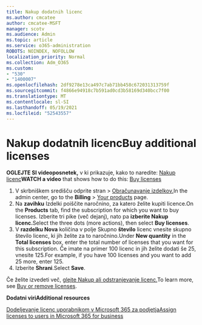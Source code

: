 ```yaml
---
title: Nakup dodatnih licenc
ms.author: cmcatee
author: cmcatee-MSFT
manager: scotv
ms.audience: Admin
ms.topic: article
ms.service: o365-administration
ROBOTS: NOINDEX, NOFOLLOW
localization_priority: Normal
ms.collection: Adm_O365
ms.custom:
- "530"
- "1400007"
ms.openlocfilehash: 2df9278e13ca497c7ab71bb458c672031313759f
ms.sourcegitcommit: f4866e94918c7b591ad0cd3b58169d340bcc7f00
ms.translationtype: MT
ms.contentlocale: sl-SI
ms.lasthandoff: 05/19/2021
ms.locfileid: "52543557"
---
```

# <a name="buy-additional-licenses"></a><span data-ttu-id="93964-102">Nakup dodatnih licenc</span><span class="sxs-lookup"><span data-stu-id="93964-102">Buy additional licenses</span></span>

<span data-ttu-id="93964-103">**OGLEJTE SI videoposnetek,** v ki prikazuje, kako to naredite: [Nakup licenc](https://go.microsoft.com/fwlink/p/?linkid=2154857)</span><span class="sxs-lookup"><span data-stu-id="93964-103">**WATCH a video** that shows how to do this: [Buy licenses](https://go.microsoft.com/fwlink/p/?linkid=2154857)</span></span>

1. <span data-ttu-id="93964-104">V skrbniškem središču odprite stran  >  [Obračunavanje izdelkov.](https://go.microsoft.com/fwlink/p/?linkid=842054)</span><span class="sxs-lookup"><span data-stu-id="93964-104">In the admin center, go to the **Billing** > [Your products](https://go.microsoft.com/fwlink/p/?linkid=842054) page.</span></span>
2. <span data-ttu-id="93964-105">Na **zavihku** Izdelki poiščite naročnino, za katero želite kupiti licence.</span><span class="sxs-lookup"><span data-stu-id="93964-105">On the **Products** tab, find the subscription for which you want to buy licenses.</span></span> <span data-ttu-id="93964-106">Izberite tri pike (več dejanj), nato pa **izberite Nakup licenc.**</span><span class="sxs-lookup"><span data-stu-id="93964-106">Select the three dots (more actions), then select **Buy licenses**.</span></span>
3. <span data-ttu-id="93964-107">V **razdelku Nova** količina v polje Skupno **število** licenc vnesite skupno število licenc, ki jih želite za to naročnino.</span><span class="sxs-lookup"><span data-stu-id="93964-107">Under **New quantity** in the **Total licenses** box, enter the total number of licenses that you want for this subscription.</span></span> <span data-ttu-id="93964-108">Če imate na primer 100 licenc in jih želite dodati še 25, vnesite 125.</span><span class="sxs-lookup"><span data-stu-id="93964-108">For example, if you have 100 licenses and you want to add 25 more, enter 125.</span></span>
4. <span data-ttu-id="93964-109">Izberite **Shrani**.</span><span class="sxs-lookup"><span data-stu-id="93964-109">Select **Save**.</span></span>

<span data-ttu-id="93964-110">Če želite izvedeti več, [glejte Nakup ali odstranjevanje licenc.](/microsoft-365/commerce/licenses/buy-licenses)</span><span class="sxs-lookup"><span data-stu-id="93964-110">To learn more, see [Buy or remove licenses](/microsoft-365/commerce/licenses/buy-licenses).</span></span>

<span data-ttu-id="93964-111">**Dodatni viri**</span><span class="sxs-lookup"><span data-stu-id="93964-111">**Additional resources**</span></span>

[<span data-ttu-id="93964-112">Dodeljevanje licenc uporabnikom v Microsoft 365 za podjetja</span><span class="sxs-lookup"><span data-stu-id="93964-112">Assign licenses to users in Microsoft 365 for business</span></span>](/microsoft-365/admin/manage/assign-licenses-to-users)